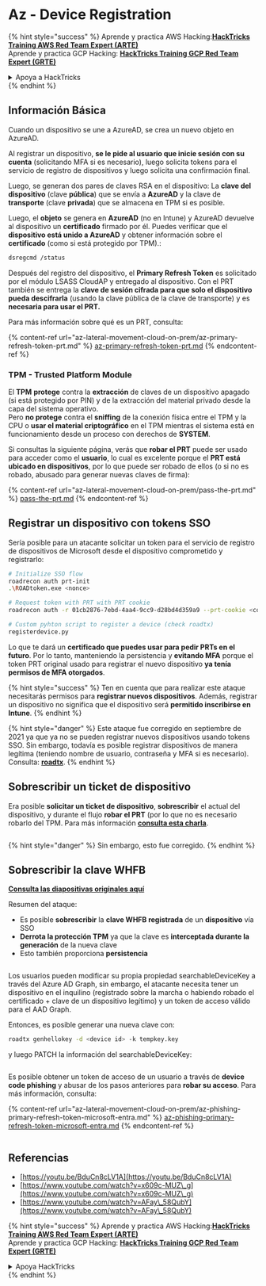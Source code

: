 # Az - Device Registration

{% hint style="success" %}
Aprende y practica AWS Hacking:<img src="/.gitbook/assets/image.png" alt="" data-size="line">[**HackTricks Training AWS Red Team Expert (ARTE)**](https://training.hacktricks.xyz/courses/arte)<img src="/.gitbook/assets/image.png" alt="" data-size="line">\
Aprende y practica GCP Hacking: <img src="/.gitbook/assets/image (2).png" alt="" data-size="line">[**HackTricks Training GCP Red Team Expert (GRTE)**<img src="/.gitbook/assets/image (2).png" alt="" data-size="line">](https://training.hacktricks.xyz/courses/grte)

<details>

<summary>Apoya a HackTricks</summary>

* Revisa los [**planes de suscripción**](https://github.com/sponsors/carlospolop)!
* **Únete al** 💬 [**grupo de Discord**](https://discord.gg/hRep4RUj7f) o al [**grupo de telegram**](https://t.me/peass) o **síguenos** en **Twitter** 🐦 [**@hacktricks\_live**](https://twitter.com/hacktricks\_live)**.**
* **Comparte trucos de hacking enviando PRs a los repositorios de github de** [**HackTricks**](https://github.com/carlospolop/hacktricks) y [**HackTricks Cloud**](https://github.com/carlospolop/hacktricks-cloud).

</details>
{% endhint %}

## Información Básica

Cuando un dispositivo se une a AzureAD, se crea un nuevo objeto en AzureAD.

Al registrar un dispositivo, **se le pide al usuario que inicie sesión con su cuenta** (solicitando MFA si es necesario), luego solicita tokens para el servicio de registro de dispositivos y luego solicita una confirmación final.

Luego, se generan dos pares de claves RSA en el dispositivo: La **clave del dispositivo** (clave **pública**) que se envía a **AzureAD** y la clave de **transporte** (clave **privada**) que se almacena en TPM si es posible.

Luego, el **objeto** se genera en **AzureAD** (no en Intune) y AzureAD devuelve al dispositivo un **certificado** firmado por él. Puedes verificar que el **dispositivo está unido a AzureAD** y obtener información sobre el **certificado** (como si está protegido por TPM).:
```bash
dsregcmd /status
```
Después del registro del dispositivo, el **Primary Refresh Token** es solicitado por el módulo LSASS CloudAP y entregado al dispositivo. Con el PRT también se entrega la **clave de sesión cifrada para que solo el dispositivo pueda descifrarla** (usando la clave pública de la clave de transporte) y es **necesaria para usar el PRT.**

Para más información sobre qué es un PRT, consulta:

{% content-ref url="az-lateral-movement-cloud-on-prem/az-primary-refresh-token-prt.md" %}
[az-primary-refresh-token-prt.md](az-lateral-movement-cloud-on-prem/az-primary-refresh-token-prt.md)
{% endcontent-ref %}

### TPM - Trusted Platform Module

El **TPM** **protege** contra la **extracción** de claves de un dispositivo apagado (si está protegido por PIN) y de la extracción del material privado desde la capa del sistema operativo.\
Pero **no protege** contra el **sniffing** de la conexión física entre el TPM y la CPU o **usar el material criptográfico** en el TPM mientras el sistema está en funcionamiento desde un proceso con derechos de **SYSTEM**.

Si consultas la siguiente página, verás que **robar el PRT** puede ser usado para acceder como el **usuario**, lo cual es excelente porque el **PRT está ubicado en dispositivos**, por lo que puede ser robado de ellos (o si no es robado, abusado para generar nuevas claves de firma):

{% content-ref url="az-lateral-movement-cloud-on-prem/pass-the-prt.md" %}
[pass-the-prt.md](az-lateral-movement-cloud-on-prem/pass-the-prt.md)
{% endcontent-ref %}

## Registrar un dispositivo con tokens SSO

Sería posible para un atacante solicitar un token para el servicio de registro de dispositivos de Microsoft desde el dispositivo comprometido y registrarlo:
```bash
# Initialize SSO flow
roadrecon auth prt-init
.\ROADtoken.exe <nonce>

# Request token with PRT with PRT cookie
roadrecon auth -r 01cb2876-7ebd-4aa4-9cc9-d28bd4d359a9 --prt-cookie <cookie>

# Custom pyhton script to register a device (check roadtx)
registerdevice.py
```
Lo que te dará un **certificado que puedes usar para pedir PRTs en el futuro**. Por lo tanto, manteniendo la persistencia y **evitando MFA** porque el token PRT original usado para registrar el nuevo dispositivo **ya tenía permisos de MFA otorgados**.

{% hint style="success" %}
Ten en cuenta que para realizar este ataque necesitarás permisos para **registrar nuevos dispositivos**. Además, registrar un dispositivo no significa que el dispositivo será **permitido inscribirse en Intune**.
{% endhint %}

{% hint style="danger" %}
Este ataque fue corregido en septiembre de 2021 ya que ya no se pueden registrar nuevos dispositivos usando tokens SSO. Sin embargo, todavía es posible registrar dispositivos de manera legítima (teniendo nombre de usuario, contraseña y MFA si es necesario). Consulta: [**roadtx**](https://github.com/carlospolop/hacktricks-cloud/blob/master/pentesting-cloud/azure-security/az-lateral-movement-cloud-on-prem/az-roadtx-authentication.md).
{% endhint %}

## Sobrescribir un ticket de dispositivo

Era posible **solicitar un ticket de dispositivo**, **sobrescribir** el actual del dispositivo, y durante el flujo **robar el PRT** (por lo que no es necesario robarlo del TPM. Para más información [**consulta esta charla**](https://youtu.be/BduCn8cLV1A).

<figure><img src="../../.gitbook/assets/image (32).png" alt=""><figcaption></figcaption></figure>

{% hint style="danger" %}
Sin embargo, esto fue corregido.
{% endhint %}

## Sobrescribir la clave WHFB

[**Consulta las diapositivas originales aquí**](https://dirkjanm.io/assets/raw/Windows%20Hello%20from%20the%20other%20side\_nsec\_v1.0.pdf)

Resumen del ataque:

* Es posible **sobrescribir** la **clave WHFB registrada** de un **dispositivo** vía SSO
* **Derrota la protección TPM** ya que la clave es **interceptada durante la generación** de la nueva clave
* Esto también proporciona **persistencia**

<figure><img src="../../.gitbook/assets/image (34).png" alt=""><figcaption></figcaption></figure>

Los usuarios pueden modificar su propia propiedad searchableDeviceKey a través del Azure AD Graph, sin embargo, el atacante necesita tener un dispositivo en el inquilino (registrado sobre la marcha o habiendo robado el certificado + clave de un dispositivo legítimo) y un token de acceso válido para el AAD Graph.

Entonces, es posible generar una nueva clave con:
```bash
roadtx genhellokey -d <device id> -k tempkey.key
```
y luego PATCH la información del searchableDeviceKey:

<figure><img src="../../.gitbook/assets/image (36).png" alt=""><figcaption></figcaption></figure>

Es posible obtener un token de acceso de un usuario a través de **device code phishing** y abusar de los pasos anteriores para **robar su acceso**. Para más información, consulta:

{% content-ref url="az-lateral-movement-cloud-on-prem/az-phishing-primary-refresh-token-microsoft-entra.md" %}
[az-phishing-primary-refresh-token-microsoft-entra.md](az-lateral-movement-cloud-on-prem/az-phishing-primary-refresh-token-microsoft-entra.md)
{% endcontent-ref %}

<figure><img src="../../.gitbook/assets/image (37).png" alt=""><figcaption></figcaption></figure>

## Referencias

* [https://youtu.be/BduCn8cLV1A](https://youtu.be/BduCn8cLV1A)
* [https://www.youtube.com/watch?v=x609c-MUZ\_g](https://www.youtube.com/watch?v=x609c-MUZ\_g)
* [https://www.youtube.com/watch?v=AFay\_58QubY](https://www.youtube.com/watch?v=AFay\_58QubY)

{% hint style="success" %}
Aprende y practica AWS Hacking:<img src="/.gitbook/assets/image.png" alt="" data-size="line">[**HackTricks Training AWS Red Team Expert (ARTE)**](https://training.hacktricks.xyz/courses/arte)<img src="/.gitbook/assets/image.png" alt="" data-size="line">\
Aprende y practica GCP Hacking: <img src="/.gitbook/assets/image (2).png" alt="" data-size="line">[**HackTricks Training GCP Red Team Expert (GRTE)**<img src="/.gitbook/assets/image (2).png" alt="" data-size="line">](https://training.hacktricks.xyz/courses/grte)

<details>

<summary>Apoya HackTricks</summary>

* Revisa los [**planes de suscripción**](https://github.com/sponsors/carlospolop)!
* **Únete al** 💬 [**grupo de Discord**](https://discord.gg/hRep4RUj7f) o al [**grupo de telegram**](https://t.me/peass) o **síguenos** en **Twitter** 🐦 [**@hacktricks\_live**](https://twitter.com/hacktricks\_live)**.**
* **Comparte trucos de hacking enviando PRs a los repositorios de github de** [**HackTricks**](https://github.com/carlospolop/hacktricks) y [**HackTricks Cloud**](https://github.com/carlospolop/hacktricks-cloud).

</details>
{% endhint %}

